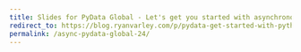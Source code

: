 ```yaml
---
title: Slides for PyData Global - Let's get you started with asynchronous programming
redirect_to: https://blog.ryanvarley.com/p/pydata-get-started-with-python-async-in-25-minutes-talk
permalink: /async-pydata-global-24/
---
```

